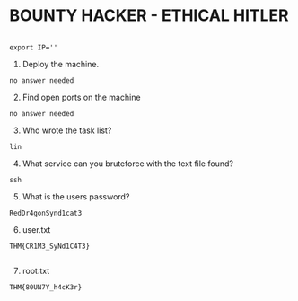 # BOUNTY HACKER - ETHICAL HITLER

```

export IP=''

```

1. Deploy the machine.

```
no answer needed

```

2. Find open ports on the machine

```
no answer needed
```

3. Who wrote the task list?

```
lin

```

4. What service can you bruteforce with the text file found?

```
ssh

```

5. What is the users password? 

```
RedDr4gonSynd1cat3

```

6. user.txt


```
THM{CR1M3_SyNd1C4T3}


```

7. root.txt

```
THM{80UN7Y_h4cK3r}

```

